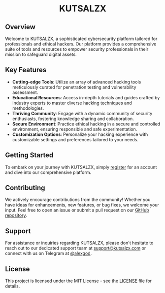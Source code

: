 # <div align="center">KUTSALZX</div>

## Overview

Welcome to KUTSALZX, a sophisticated cybersecurity platform tailored for professionals and ethical hackers. Our platform provides a comprehensive suite of tools and resources to empower security professionals in their mission to safeguard digital assets.

## Key Features

- **Cutting-edge Tools**: Utilize an array of advanced hacking tools meticulously curated for penetration testing and vulnerability assessment.
- **Educational Resources**: Access in-depth tutorials and guides crafted by industry experts to master diverse hacking techniques and methodologies.
- **Thriving Community**: Engage with a dynamic community of security enthusiasts, fostering knowledge sharing and collaboration.
- **Secure Environment**: Practice ethical hacking in a secure and controlled environment, ensuring responsible and safe experimentation.
- **Customization Options**: Personalize your hacking experience with customizable settings and preferences tailored to your needs.

## Getting Started

To embark on your journey with KUTSALZX, simply [register](https://kutsalzx.com/signup) for an account and dive into our comprehensive platform.

## Contributing

We actively encourage contributions from the community! Whether you have ideas for enhancements, new features, or bug fixes, we welcome your input. Feel free to open an issue or submit a pull request on our [GitHub repository](https://github.com/KUTSALZX/KUTSALZX).

## Support

For assistance or inquiries regarding KUTSALZX, please don't hesitate to reach out to our dedicated support team at support@kutsalzx.com or connect with us on Telegram at [@alexgod](https://t.me/alexgod).

## License

This project is licensed under the MIT License - see the [LICENSE](LICENSE) file for details.
